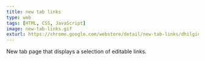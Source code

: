 ```yaml
---
title: new tab links
type: web
tags: [HTML, CSS, JavaScript]
image: new-tab-links.gif
exturl: https://chrome.google.com/webstore/detail/new-tab-links/dhilgiccnfcdipikddkegbpphmnobpnn
---
```

New tab page that displays a selection of editable links.